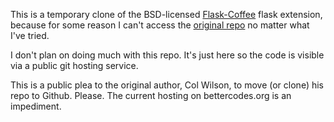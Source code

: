 This is a temporary clone of the BSD-licensed [Flask-Coffee] flask extension, because for some
reason I can't access the [original repo][original] no matter what I've
tried.

I don't plan on doing much with this repo.  It's just here so the code
is visible via a public git hosting service.

This is a public plea to the original author, Col Wilson, to move (or clone) his repo
to Github.  Please.  The current hosting on bettercodes.org is an impediment.


[Flask-Coffee]: http://terse-words.blogspot.com/2011/06/flask-coffee-fill-your-flask-with.html
[original]: http://bettercodes.org/projects/flask-coffee/code/
